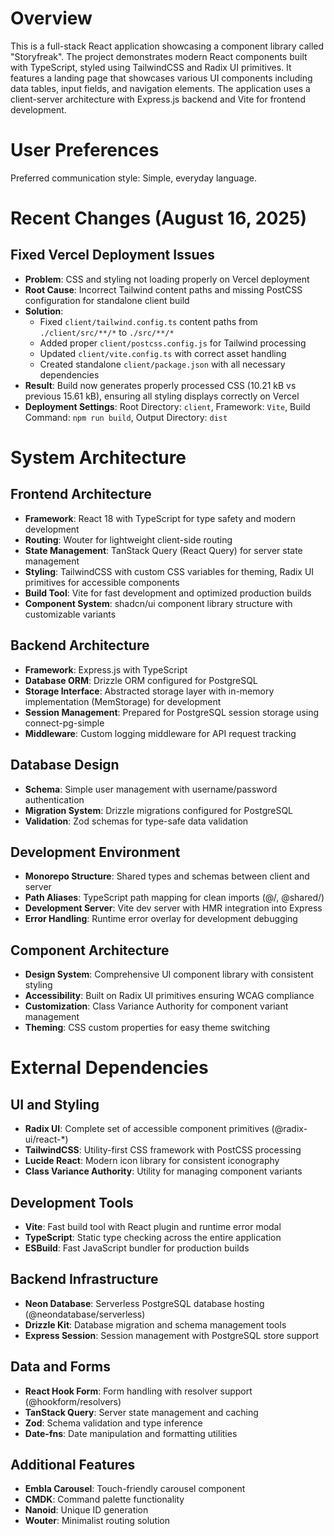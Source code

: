 # Overview

This is a full-stack React application showcasing a component library called "Storyfreak". The project demonstrates modern React components built with TypeScript, styled using TailwindCSS and Radix UI primitives. It features a landing page that showcases various UI components including data tables, input fields, and navigation elements. The application uses a client-server architecture with Express.js backend and Vite for frontend development.

# User Preferences

Preferred communication style: Simple, everyday language.

# Recent Changes (August 16, 2025)

## Fixed Vercel Deployment Issues
- **Problem**: CSS and styling not loading properly on Vercel deployment
- **Root Cause**: Incorrect Tailwind content paths and missing PostCSS configuration for standalone client build
- **Solution**: 
  - Fixed `client/tailwind.config.ts` content paths from `./client/src/**/*` to `./src/**/*`
  - Added proper `client/postcss.config.js` for Tailwind processing
  - Updated `client/vite.config.ts` with correct asset handling
  - Created standalone `client/package.json` with all necessary dependencies
- **Result**: Build now generates properly processed CSS (10.21 kB vs previous 15.61 kB), ensuring all styling displays correctly on Vercel
- **Deployment Settings**: Root Directory: `client`, Framework: `Vite`, Build Command: `npm run build`, Output Directory: `dist`

# System Architecture

## Frontend Architecture
- **Framework**: React 18 with TypeScript for type safety and modern development
- **Routing**: Wouter for lightweight client-side routing
- **State Management**: TanStack Query (React Query) for server state management
- **Styling**: TailwindCSS with custom CSS variables for theming, Radix UI primitives for accessible components
- **Build Tool**: Vite for fast development and optimized production builds
- **Component System**: shadcn/ui component library structure with customizable variants

## Backend Architecture
- **Framework**: Express.js with TypeScript
- **Database ORM**: Drizzle ORM configured for PostgreSQL
- **Storage Interface**: Abstracted storage layer with in-memory implementation (MemStorage) for development
- **Session Management**: Prepared for PostgreSQL session storage using connect-pg-simple
- **Middleware**: Custom logging middleware for API request tracking

## Database Design
- **Schema**: Simple user management with username/password authentication
- **Migration System**: Drizzle migrations configured for PostgreSQL
- **Validation**: Zod schemas for type-safe data validation

## Development Environment
- **Monorepo Structure**: Shared types and schemas between client and server
- **Path Aliases**: TypeScript path mapping for clean imports (@/, @shared/)
- **Development Server**: Vite dev server with HMR integration into Express
- **Error Handling**: Runtime error overlay for development debugging

## Component Architecture
- **Design System**: Comprehensive UI component library with consistent styling
- **Accessibility**: Built on Radix UI primitives ensuring WCAG compliance
- **Customization**: Class Variance Authority for component variant management
- **Theming**: CSS custom properties for easy theme switching

# External Dependencies

## UI and Styling
- **Radix UI**: Complete set of accessible component primitives (@radix-ui/react-*)
- **TailwindCSS**: Utility-first CSS framework with PostCSS processing
- **Lucide React**: Modern icon library for consistent iconography
- **Class Variance Authority**: Utility for managing component variants

## Development Tools
- **Vite**: Fast build tool with React plugin and runtime error modal
- **TypeScript**: Static type checking across the entire application
- **ESBuild**: Fast JavaScript bundler for production builds

## Backend Infrastructure
- **Neon Database**: Serverless PostgreSQL database hosting (@neondatabase/serverless)
- **Drizzle Kit**: Database migration and schema management tools
- **Express Session**: Session management with PostgreSQL store support

## Data and Forms
- **React Hook Form**: Form handling with resolver support (@hookform/resolvers)
- **TanStack Query**: Server state management and caching
- **Zod**: Schema validation and type inference
- **Date-fns**: Date manipulation and formatting utilities

## Additional Features
- **Embla Carousel**: Touch-friendly carousel component
- **CMDK**: Command palette functionality
- **Nanoid**: Unique ID generation
- **Wouter**: Minimalist routing solution
